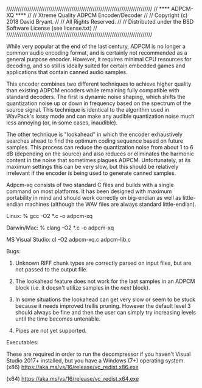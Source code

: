 ////////////////////////////////////////////////////////////////////////////
//                           **** ADPCM-XQ ****                           //
//                  Xtreme Quality ADPCM Encoder/Decoder                  //
//                    Copyright (c) 2018 David Bryant.                    //
//                          All Rights Reserved.                          //
//      Distributed under the BSD Software License (see license.txt)      //
////////////////////////////////////////////////////////////////////////////

While very popular at the end of the last century, ADPCM is no longer a
common audio encoding format, and is certainly not recommended as a general
purpose encoder. However, it requires minimal CPU resources for decoding,
and so still is ideally suited for certain embedded games and applications
that contain canned audio samples.

This encoder combines two different techniques to achieve higher quality
than existing ADPCM encoders while remaining fully compatible with standard
decoders. The first is dynamic noise shaping, which shifts the quantization
noise up or down in frequency based on the spectrum of the source signal.
This technique is identical to the algorithm used in WavPack's lossy mode
and can make any audible quantization noise much less annoying (or, in some
cases, inaudible).

The other technique is "lookahead" in which the encoder exhaustively
searches ahead to find the optimum coding sequence based on future samples.
This process can reduce the quantization noise from about 1 to 6 dB (depending
on the source) and also reduces or eliminates the harmonic content in the
noise that sometimes plagues ADPCM. Unfortunately, at its maximum settings
this can be very slow, but this should be relatively irrelevant if the
encoder is being used to generate canned samples.

Adpcm-xq consists of two standard C files and builds with a single command
on most platforms. It has been designed with maximum portability in mind
and should work correctly on big-endian as well as little-endian machines
(although the WAV files are always standard little-endian).

Linux:
% gcc -O2 *.c -o adpcm-xq

Darwin/Mac:
% clang -O2 *.c -o adpcm-xq

MS Visual Studio:
cl -O2 adpcm-xq.c adpcm-lib.c

Bugs:

1. Unknown RIFF chunk types are correctly parsed on input files, but are not
   passed to the output file.

2. The lookahead feature does not work for the last samples in an ADPCM
   block (i.e. it doesn't utilize samples in the _next_ block).

3. In some situations the lookahead can get very slow or seem to be stuck
   because it needs improved trellis pruning. However the default level 3
   should always be fine and then the user can simply try increasing levels
   until the time becomes untenable.

4. Pipes are not yet supported.


Executables:

These are required in order to run the decompressor if you haven't Visual Studio 2017+ installed, but you have a Windows (7+) operating system.
(x86)
https://aka.ms/vs/16/release/vc_redist.x86.exe

(x64)
https://aka.ms/vs/16/release/vc_redist.x64.exe